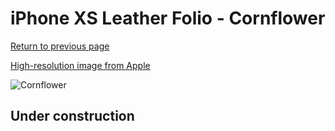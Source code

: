 # iPhone XS Leather Folio - Cornflower

[Return to previous page](/iphone_x)

[High-resolution image from Apple](https://store.storeimages.cdn-apple.com/8756/as-images.apple.com/is/MVFD2?wid=4500&hei=4500&fmt=png)

<div style="width: 512px"><img src="/almost_uncompressed/MVFD2.webp" alt="Cornflower"></div>

## Under construction
